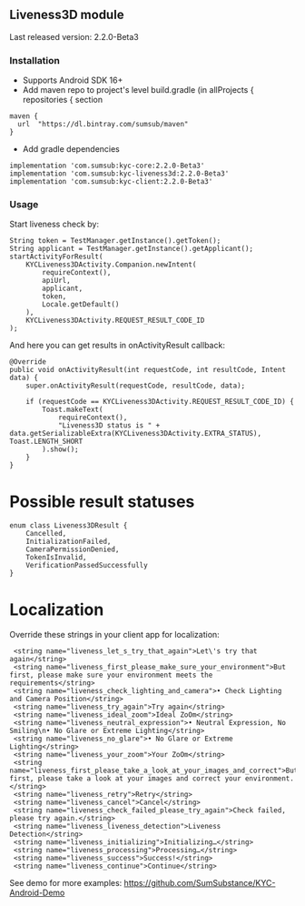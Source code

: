## Liveness3D module

Last released version: 2.2.0-Beta3

### Installation
* Supports Android SDK 16+
* Add maven repo to project's level build.gradle (in allProjects { repositories { section
```
maven {
  url  "https://dl.bintray.com/sumsub/maven"
}
```
* Add gradle dependencies
```
implementation 'com.sumsub:kyc-core:2.2.0-Beta3'
implementation 'com.sumsub:kyc-liveness3d:2.2.0-Beta3'
implementation 'com.sumsub:kyc-client:2.2.0-Beta3'
```

### Usage
Start liveness check by:
```
String token = TestManager.getInstance().getToken();
String applicant = TestManager.getInstance().getApplicant();
startActivityForResult(
	KYCLiveness3DActivity.Companion.newIntent(
		requireContext(), 
		apiUrl, 
		applicant, 
		token, 
		Locale.getDefault()
	), 
	KYCLiveness3DActivity.REQUEST_RESULT_CODE_ID
);
```
And here you can get results in onActivityResult callback:
```
@Override
public void onActivityResult(int requestCode, int resultCode, Intent data) {
    super.onActivityResult(requestCode, resultCode, data);

    if (requestCode == KYCLiveness3DActivity.REQUEST_RESULT_CODE_ID) {
        Toast.makeText(
        	requireContext(), 
        	"Liveness3D status is " + data.getSerializableExtra(KYCLiveness3DActivity.EXTRA_STATUS), Toast.LENGTH_SHORT
        ).show();
    }  
}
```

# Possible result statuses
```
enum class Liveness3DResult {
    Cancelled,
    InitializationFailed,
    CameraPermissionDenied,
    TokenIsInvalid,
    VerificationPassedSuccessfully
}
```

# Localization

Override these strings in your client app for localization:
```
 <string name="liveness_let_s_try_that_again">Let\'s try that again</string>
 <string name="liveness_first_please_make_sure_your_environment">But first, please make sure your environment meets the requirements</string>
 <string name="liveness_check_lighting_and_camera">• Check Lighting and Camera Position</string>
 <string name="liveness_try_again">Try again</string>
 <string name="liveness_ideal_zoom">Ideal ZoOm</string>
 <string name="liveness_neutral_expression">• Neutral Expression, No Smiling\n• No Glare or Extreme Lighting</string>
 <string name="liveness_no_glare">• No Glare or Extreme Lighting</string>
 <string name="liveness_your_zoom">Your ZoOm</string>
 <string name="liveness_first_please_take_a_look_at_your_images_and_correct">But first, please take a look at your images and correct your environment.</string>
 <string name="liveness_retry">Retry</string>
 <string name="liveness_cancel">Cancel</string>
 <string name="liveness_check_failed_please_try_again">Check failed, please try again.</string>
 <string name="liveness_liveness_detection">Liveness Detection</string>
 <string name="liveness_initializing">Initializing…</string>
 <string name="liveness_processing">Processing…</string>
 <string name="liveness_success">Success!</string>
 <string name="liveness_continue">Continue</string>
```

See demo for more examples: https://github.com/SumSubstance/KYC-Android-Demo

